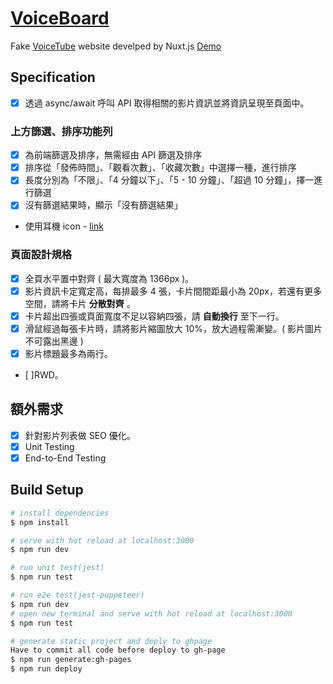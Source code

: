 # [VoiceBoard](https://github.com/Skytim/voice-board)

Fake [VoiceTube]() website develped by Nuxt.js
[Demo](https://skytim.github.io/voice-board/)
## Specification
- [x] 透過 async/await 呼叫 API 取得相關的影片資訊並將資訊呈現至頁面中。
### 上方篩選、排序功能列
- [x] 為前端篩選及排序，無需經由 API 篩選及排序
- [x] 排序從「發佈時間」、「觀看次數」、「收藏次數」中選擇一種，進行排序
- [x] 長度分別為「不限」、「4 分鐘以下」、「5 - 10 分鐘」、「超過 10 分鐘」，擇一進行篩選
- [x] 沒有篩選結果時，顯示「沒有篩選結果」
- 使用耳機 icon - [link](https://material.io/tools/icons/?search=headset&icon=headset&style=baseline)

### 頁面設計規格

- [x] 全頁水平置中對齊 ( 最大寬度為 1366px )。
- [x] 影片資訊卡定寬定高，每排最多 4 張，卡片間間距最小為 20px，若還有更多空間，請將卡片 **分散對齊** 。
- [x] 卡片超出四張或頁面寬度不足以容納四張，請 **自動換行** 至下一行。
- [x] 滑鼠經過每張卡片時，請將影片縮圖放大 10%，放大過程需漸變。( 影片圖片不可露出黑邊 )
- [x] 影片標題最多為兩行。
- [ ]RWD。

## 額外需求
 - [x] 針對影片列表做 SEO 優化。
 - [x] Unit Testing
 - [x] End-to-End Testing

## Build Setup

```bash
# install dependencies
$ npm install

# serve with hot reload at localhost:3000
$ npm run dev

# run unit test(jest)
$ npm run test

# run e2e test(jest-puppeteer)
$ npm run dev
# open new terminal and serve with hot reload at localhost:3000
$ npm run test

# generate static project and deply to ghpage
Have to commit all code before deploy to gh-page
$ npm run generate:gh-pages
$ npm run deploy
```

